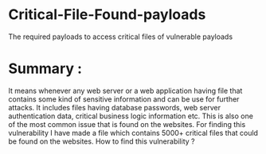 # Critical-File-Found-payloads
The required payloads to access critical files of vulnerable payloads

# Summary :
It means whenever any web server or a web application having file that contains some kind of sensitive information and can be use for further attacks. It includes files having database passwords, web server authentication data, critical business logic information etc.
This is also one of the most common issue that is found on the websites. For finding this vulnerability I have made a file which contains 5000+ critical files that could be found on the websites.
How to find this vulnerability ?

